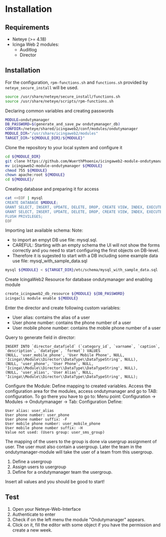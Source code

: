 # Installation

## Requirements
* Neteye (>= 4.18)
* Icinga Web 2 modules:
	* Auditlog
	* Director

## Installation

For the configuration, `rpm-functions.sh` and `functions.sh` provided by `neteye_secure_install` will be used.

```bash
source /usr/share/neteye/secure_install/functions.sh
source /usr/share/neteye/scripts/rpm-functions.sh
```

Declaring common variables and creating passwords

```bash
MODULE=ondutymanager
DB_PASSWORD=$(generate_and_save_pw ondutymanager_db)
CONFDIR=/neteye/shared/icingaweb2/conf/modules/ondutymanager
MODULE_DIR="/usr/share/icingaweb2/modules"
TARGET_DIR="${MODULE_DIR}/${MODULE}"
```


Clone the repository to your local system and configure it

```bash
cd ${MODULE_DIR}
git clone https://github.com/WuerthPhoenix/icingaweb2-module-ondutymanager.git
mv icingaweb2-module-ondutymanager ${MODULE}
chmod 755 ${MODULE}
chown apache:root ${MODULE}
cd ${MODULE}/
```

Creating database and preparing it for access

```bash
cat <<EOF | mysql
CREATE DATABASE $MODULE;
GRANT SELECT, INSERT, UPDATE, DELETE, DROP, CREATE VIEW, INDEX, EXECUTE ON ${MODULE}.* TO '${MODULE}'@'localhost' IDENTIFIED BY '${DB_PASSWORD}';
GRANT SELECT, INSERT, UPDATE, DELETE, DROP, CREATE VIEW, INDEX, EXECUTE ON ${MODULE}.* TO '${MODULE}'@'%' IDENTIFIED BY '${DB_PASSWORD}';
FLUSH PRIVILEGES;
EOF
```

Importing last available schema:
Note:
- to import an empyt DB use file: mysql.sql.
- CAREFUL: Starting with an empty schema the UI will not show the forms correctly and you need to start configuring the first objects on DB-level.
- Therefore it is sugested to start with a DB including some example data use file: mysql_with_sample_data.sql

```bash
mysql ${MODULE} < ${TARGET_DIR}/etc/schema/mysql_with_sample_data.sql
```

Create IcingaWeb2 Resource for database ondutymanager and enabling module

```bash
create_icingaweb2_db_resource ${MODULE} ${DB_PASSWORD}
icingacli module enable ${MODULE}
```

Enter the director and create following custom variables:
- User alias: contains the alias of a user
- User phone number: contains the phone number of a user
- User mobile phone number: contains the mobile phone number of a user

Query to generate field in director:
```
INSERT INTO `director_datafield` (`category_id`, `varname`, `caption`, `description`, `datatype`, `format`) VALUES
(NULL, 'user_mobile_phone', 'User Mobile Phone', NULL, 'Icinga\\Module\\Director\\DataType\\DataTypeString', NULL),
(NULL, 'user_phone', 'User Phone', NULL, 'Icinga\\Module\\Director\\DataType\\DataTypeString', NULL),
(NULL, 'user_alias', 'User Alias', NULL, 'Icinga\\Module\\Director\\DataType\\DataTypeString', NULL);
```

Configure the Module: Define mapping to created variables. 
Access the configuration area for the modules, access ondutymanager and go to TAB: configuration. 
To go there you have to go to:  Menu point: Configuration -> Modules -> Ondutymanager -> Tab: Configuration
Define:
```
User alias: user_alias
User phone number: user_phone
User phone number suffix: -F
User mobile phone number: user_mobile_phone
User mobile phone number suffix: -H
Value not used: (Users group: user_sms_group)
```

The mapping of the users to the group is done via usergrup assignment of user. 
The user must also contain a usergroup. Later the team in the ondutymanager-module will take the user of a team from this usergroup.
1. Define a usergroup
2. Assign users to usergroup
3. Define for a ondutymanager team the usergroup.

Insert all values and you should be good to start!

## Test
1. Open your Neteye-Web-Interface
2. Authenticate to enter
3. Check if on the left menu the module "Ondutymanager" appears.
4. Click on it, fill the editor with some object if you have the permission and create a new week.
